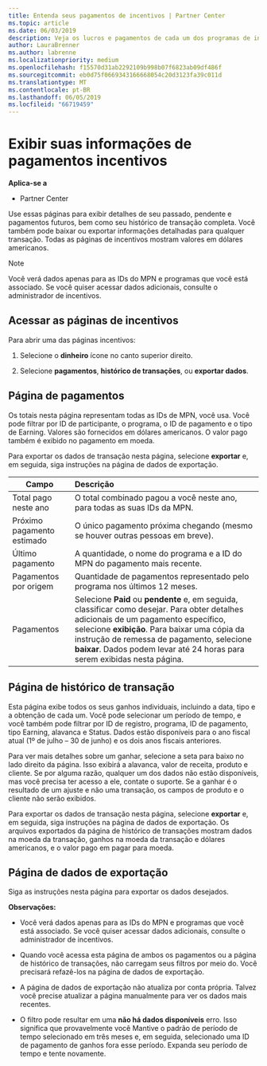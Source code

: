 ```yaml
---
title: Entenda seus pagamentos de incentivos | Partner Center
ms.topic: article
ms.date: 06/03/2019
description: Veja os lucros e pagamentos de cada um dos programas de incentivo.
author: LauraBrenner
ms.author: labrenne
ms.localizationpriority: medium
ms.openlocfilehash: f15570d31ab2292109b998b07f6823ab09df486f
ms.sourcegitcommit: eb0d75f0669343166668054c20d3123fa39c011d
ms.translationtype: MT
ms.contentlocale: pt-BR
ms.lasthandoff: 06/05/2019
ms.locfileid: "66719459"
---
```

# <a name="view-your-incentives-payments-information"></a>Exibir suas informações de pagamentos incentivos

**Aplica-se a**

-  Partner Center

Use essas páginas para exibir detalhes de seu passado, pendente e pagamentos futuros, bem como seu histórico de transação completa. Você também pode baixar ou exportar informações detalhadas para qualquer transação. Todas as páginas de incentivos mostram valores em dólares americanos. 

>[!Note]
>Você verá dados apenas para as IDs do MPN e programas que você está associado. Se você quiser acessar dados adicionais, consulte o administrador de incentivos. 

## <a name="access-the-incentives-pages"></a>Acessar as páginas de incentivos

Para abrir uma das páginas incentivos:

1.  Selecione o **dinheiro** ícone no canto superior direito.

2.  Selecione **pagamentos**, **histórico de transações**, ou **exportar dados**.

## <a name="payments-page"></a>Página de pagamentos

Os totais nesta página representam todas as IDs de MPN, você usa. Você pode filtrar por ID de participante, o programa, o ID de pagamento e o tipo de Earning. Valores são fornecidos em dólares americanos. O valor pago também é exibido no pagamento em moeda. 

Para exportar os dados de transação nesta página, selecione **exportar** e, em seguida, siga instruções na página de dados de exportação. 

|**Campo**  |**Descrição**    |
|-------------------|:--------------------|
|Total pago neste ano        |O total combinado pagou a você neste ano, para todas as suas IDs da MPN.                                     |
|Próximo pagamento estimado      |O único pagamento próxima chegando (mesmo se houver outras pessoas em breve).                                     |
|Último pagamento           |A quantidade, o nome do programa e a ID do MPN do pagamento mais recente.                                      |
|Pagamentos por origem       |Quantidade de pagamentos representado pelo programa nos últimos 12 meses.                                      |
|Pagamentos                       |Selecione **Paid** ou **pendente** e, em seguida, classificar como desejar. Para obter detalhes adicionais de um pagamento específico, selecione **exibição**. Para baixar uma cópia da instrução de remessa de pagamento, selecione **baixar**. Dados podem levar até 24 horas para serem exibidas nesta página.     |

## <a name="transaction-history-page"></a>Página de histórico de transação

Esta página exibe todos os seus ganhos individuais, incluindo a data, tipo e a obtenção de cada um. Você pode selecionar um período de tempo, e você também pode filtrar por ID de registro, programa, ID de pagamento, tipo Earning, alavanca e Status. Dados estão disponíveis para o ano fiscal atual (1º de julho – 30 de junho) e os dois anos fiscais anteriores. 

Para ver mais detalhes sobre um ganhar, selecione a seta para baixo no lado direito da página. Isso exibirá a alavanca, valor de receita, produto e cliente. Se por alguma razão, qualquer um dos dados não estão disponíveis, mas você precisa ter acesso a ele, contate o suporte. Se a ganhar é o resultado de um ajuste e não uma transação, os campos de produto e o cliente não serão exibidos. 

Para exportar os dados de transação nesta página, selecione **exportar** e, em seguida, siga instruções na página de dados de exportação. Os arquivos exportados da página de histórico de transações mostram dados na moeda da transação, ganhos na moeda da transação e dólares americanos, e o valor pago em pagar para moeda. 

## <a name="export-data-page"></a>Página de dados de exportação

Siga as instruções nesta página para exportar os dados desejados. 

**Observações:**
- Você verá dados apenas para as IDs do MPN e programas que você está associado. Se você quiser acessar dados adicionais, consulte o administrador de incentivos. 

- Quando você acessa esta página de ambos os pagamentos ou a página de histórico de transações, não carregam seus filtros por meio do. Você precisará refazê-los na página de dados de exportação. 

- A página de dados de exportação não atualiza por conta própria. Talvez você precise atualizar a página manualmente para ver os dados mais recentes. 

- O filtro pode resultar em uma **não há dados disponíveis** erro. Isso significa que provavelmente você Mantive o padrão de período de tempo selecionado em três meses e, em seguida, selecionado uma ID de pagamento de ganhos fora esse período. Expanda seu período de tempo e tente novamente. 

